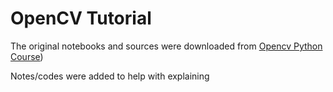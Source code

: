 # OpenCV Tutorial
The original notebooks and sources were downloaded from [Opencv Python Course](https://www.youtube.com/watch?v=P4Z8_qe2Cu0))

Notes/codes were added to help with explaining 
